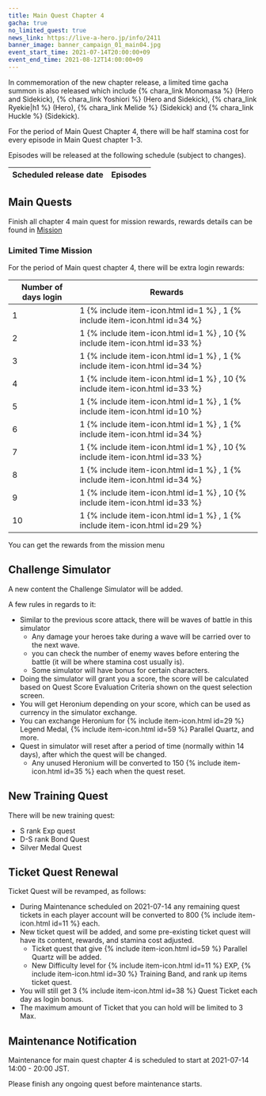```yaml
---
title: Main Quest Chapter 4
gacha: true
no_limited_quest: true
news_link: https://live-a-hero.jp/info/2411
banner_image: banner_campaign_01_main04.jpg 
event_start_time: 2021-07-14T20:00:00+09
event_end_time: 2021-08-12T14:00:00+09
---
```


<!--The main quests of [chapter 4](/main_quests/chapter04/) has been released.-->

In commemoration of the new chapter release, a limited time gacha summon is also released which include {% chara_link Monomasa %} (Hero and Sidekick), {% chara_link Yoshiori %} (Hero and Sidekick), {% chara_link Ryekie|h1 %} (Hero), {% chara_link Melide %} (Sidekick) and {% chara_link Huckle %} (Sidekick).

For the period of Main Quest Chapter 4, there will be half stamina cost for every episode in Main Quest chapter 1-3.

Episodes will be released at the following schedule (subject to changes).

| Scheduled release date | Episodes |
|-|-|

## Main Quests

Finish all chapter 4 main quest for mission rewards, rewards details can be found in [Mission](/guide/mission/#main-quest)

<!--Detailed lists of main quest can be found in [Main quest ch04](/main_quests/chapter04/)-->

### Limited Time Mission

For the period of Main quest chapter 4, there will be extra login rewards:

| Number of days login  | Rewards      |
|----|----------------|
| 1  | 1 {% include item-icon.html id=1 %} , 1 {% include item-icon.html id=34 %}   |
| 2  | 1 {% include item-icon.html id=1 %} , 10 {% include item-icon.html id=33 %}  |
| 3  | 1 {% include item-icon.html id=1 %} , 1 {% include item-icon.html id=34 %}   |
| 4  | 1 {% include item-icon.html id=1 %} , 10 {% include item-icon.html id=33 %}  |
| 5  | 1 {% include item-icon.html id=1 %} , 1 {% include item-icon.html id=10 %}   |
| 6  | 1 {% include item-icon.html id=1 %} , 1 {% include item-icon.html id=34 %}   |
| 7  | 1 {% include item-icon.html id=1 %} , 10 {% include item-icon.html id=33 %}  |
| 8  | 1 {% include item-icon.html id=1 %} , 1 {% include item-icon.html id=34 %}   |
| 9  | 1 {% include item-icon.html id=1 %} , 10 {% include item-icon.html id=33 %}  |
| 10 | 1 {% include item-icon.html id=1 %} , 1 {% include item-icon.html id=29 %}  |

You can get the rewards from the mission menu

## Challenge Simulator

A new content the Challenge Simulator will be added.

A few rules in regards to it:
- Similar to the previous score attack, there will be waves of battle in this simulator
  - Any damage your heroes take during a wave will be carried over to the next wave.
  - you can check the number of enemy waves before entering the battle (it will be where stamina cost usually is).
  - Some simulator will have bonus for certain characters.
- Doing the simulator will grant you a score, the score will be calculated based on Quest Score Evaluation Criteria shown on the quest selection screen.
- You will get Heronium depending on your score, which can be used as currency in the simulator exchange.
- You can exchange Heronium for {% include item-icon.html id=29 %} Legend Medal, {% include item-icon.html id=59 %} Parallel Quartz, and more.
- Quest in simulator will reset after a period of time (normally within 14 days), after which the quest will be changed. 
  - Any unused Heronium will be converted to 150 {% include item-icon.html id=35 %} each when the quest reset.

## New Training Quest

There will be new training quest:
- S rank Exp quest
- D-S rank Bond Quest
- Silver Medal Quest

## Ticket Quest Renewal

Ticket Quest will be revamped, as follows:
- During Maintenance scheduled on 2021-07-14 any remaining quest tickets in each player account will be converted to 800 {% include item-icon.html id=11 %} each.
- New ticket quest will be added, and some pre-existing ticket quest will have its content, rewards, and stamina cost adjusted.
  - Ticket quest that give {% include item-icon.html id=59 %} Parallel Quartz will be added.
  - New Difficulty level for {% include item-icon.html id=11 %} EXP, {% include item-icon.html id=30 %} Training Band, and rank up items ticket quest.
- You will still get 3 {% include item-icon.html id=38 %} Quest Ticket each day as login bonus.
- The maximum amount of Ticket that you can hold will be limited to 3 Max.

## Maintenance Notification

Maintenance for main quest chapter 4 is scheduled to start at 2021-07-14 14:00 - 20:00 JST.

Please finish any ongoing quest before maintenance starts.
